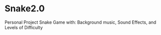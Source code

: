 # Snake2.0
Personal Project Snake Game with: Background music, Sound Effects, and Levels of Difficulty
